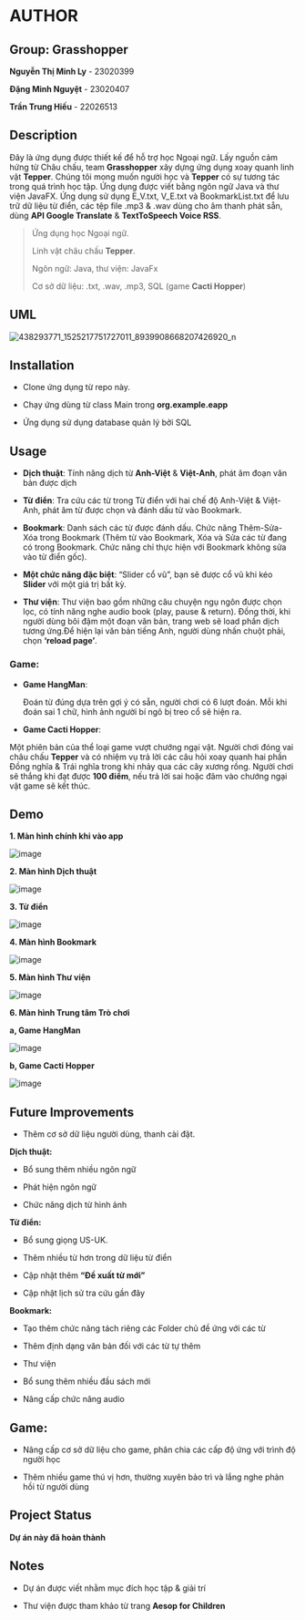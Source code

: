# AUTHOR
## 	Group: Grasshopper
**Nguyễn Thị Minh Ly** - 23020399

**Đặng Minh Nguyệt** - 23020407

**Trần Trung Hiếu** - 22026513

## Description
Đây là ứng dụng được thiết kế để hỗ trợ học Ngoại ngữ. Lấy nguồn cảm hứng từ Châu chấu, team **Grasshopper** xây dựng ứng dụng xoay quanh linh vật **Tepper**. Chúng tôi mong muốn người học và **Tepper** có sự tương tác trong quá trình học tập. Ứng dụng được viết bằng ngôn ngữ Java và thư viện JavaFX. Ứng dụng sử dụng E_V.txt, V_E.txt và BookmarkList.txt để lưu trữ dữ liệu từ điển, các tệp file .mp3 & .wav dùng cho âm thanh phát sẵn, dùng **API Google Translate** & **TextToSpeech Voice RSS**.

>Ứng dụng học Ngoại ngữ.
>
>Linh vật châu chấu **Tepper**.
>
>Ngôn ngữ: Java, thư viện: JavaFx
>
>Cơ sở dữ liệu: .txt, .wav, .mp3, SQL (game **Cacti Hopper**)


## UML
![438293771_1525217751727011_8939908668207426920_n](https://github.com/hieulouis2004/IMAGE/assets/146638068/c87a42ff-c4b7-45c8-9dc8-0a0cdf53a850)

## Installation

- Clone ứng dụng từ repo này.

- Chạy ứng dùng từ class Main trong **org.example.eapp**

- Ứng dụng sử dụng database quản lý bởi SQL


## Usage
- **Dịch thuật**: Tính năng dịch từ **Anh-Việt** & **Việt-Anh**, phát âm đoạn văn bản được dịch 

- **Từ điển**: Tra cứu các từ trong Từ điển với hai chế độ Anh-Việt & Việt-Anh, phát âm từ được chọn và đánh dấu từ vào Bookmark.

- **Bookmark**: Danh sách các từ được đánh dấu. Chức năng Thêm-Sửa-Xóa trong Bookmark (Thêm từ vào Bookmark, Xóa và Sửa các từ đang có trong Bookmark. Chức năng chỉ thực hiện với Bookmark không sửa vào từ điển gốc).

- **Một chức năng đặc biệt**: “Slider cổ vũ”, bạn sẽ được cổ vũ khi kéo **Slider** với một giá trị bất kỳ.

- **Thư viện**: Thư viện bao gồm những câu chuyện ngụ ngôn được chọn lọc, có tính năng nghe audio book (play, pause & return). Đồng thời, khi người dùng bôi đậm một đoạn văn bản, trang web sẽ load phần dịch tương ứng.Để hiện lại văn bản tiếng Anh, người dùng nhấn chuột phải, chọn **‘reload page’**.

### Game: 

- **Game HangMan**: 

  Đoán từ đúng dựa trên gợi ý có sẵn, người chơi có 6 lượt đoán. Mỗi khi đoán sai 1 chữ, hình ảnh người bí ngô bị treo cổ sẽ hiện ra. 

- **Game Cacti Hopper**: 

Một phiên bản của thể loại game vượt chướng ngại vật. Người chơi đóng vai châu chấu **Tepper** và có nhiệm vụ trả lời các câu hỏi xoay quanh hai phần Đồng nghĩa & Trái nghĩa trong khi nhảy qua các cây xương rồng. Người chơi sẽ thắng khi đạt được **100 điểm**, nếu trả lời sai hoặc đâm vào chướng ngại vật game sẽ kết thúc.

## Demo
**1. Màn hình chính khi vào app**

![image](https://github.com/hieulouis2004/IMAGE/assets/146638068/3348d77d-dc7f-480f-9fb8-f168c412f0d3)

**2. Màn hình Dịch thuật**

![image](https://github.com/hieulouis2004/IMAGE/assets/146638068/a1073fd0-a0f7-470e-a614-d1f776579f97)

**3. Từ điển**

![image](https://github.com/hieulouis2004/IMAGE/assets/146638068/bb8817c9-1314-46d5-82de-0577a13eb993)

**4. Màn hình Bookmark**

![image](https://github.com/minh071289/Grasshopper/assets/146638068/6d7eda8b-ce31-4c73-9114-215665b75369)


**5. Màn hình Thư viện**

![image](https://github.com/minh071289/Grasshopper/assets/146638068/f6eeacdb-6d11-4d03-be22-306b61602112)

**6. Màn hình Trung tâm Trò chơi**

**a, Game HangMan**

![image](https://github.com/minh071289/Grasshopper/assets/146638068/11f99f91-700d-4e05-b534-e0210daf6d1d)

**b, Game Cacti Hopper**

![image](https://github.com/minh071289/Grasshopper/assets/146638068/f295c73d-3b32-44aa-b967-a5bcab8f3a65)

## Future Improvements

- Thêm cơ sở dữ liệu người dùng, thanh cài đặt.

**Dịch thuật:**
  
- Bổ sung thêm nhiều ngôn ngữ

- Phát hiện ngôn ngữ

- Chức năng dịch từ hình ảnh

**Từ điển:**

- Bổ sung giọng US-UK.

- Thêm nhiều từ hơn trong dữ liệu từ điển

- Cập nhật thêm **“Đề xuất từ mới”**

- Cập nhật lịch sử tra cứu gần đây

**Bookmark:**

- Tạo thêm chức năng tách riêng các Folder chủ đề ứng với các từ

- Thêm định dạng văn bản đối với các từ tự thêm

- Thư viện

- Bổ sung thêm nhiều đầu sách mới

- Nâng cấp chức năng audio

## Game:

- Nâng cấp cơ sở dữ liệu cho game, phân chia các cấp độ ứng với trình độ người học

- Thêm nhiều game thú vị hơn, thường xuyên bảo trì và lắng nghe phản hồi từ người dùng

## Project Status

**Dự án này đã hoàn thành**

## Notes

- Dự án được viết nhằm mục đích học tập & giải trí

- Thư viện được tham khảo từ trang **Aesop for Children**




